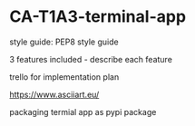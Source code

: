 # CA-T1A3-terminal-app

style guide: PEP8 style guide

3 features included - describe each feature

trello for implementation plan

https://www.asciiart.eu/

packaging termial app as pypi package
